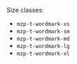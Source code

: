 Size classes:
- `mzp-t-wordmark-xs`
- `mzp-t-wordmark-sm`
- `mzp-t-wordmark-md`
- `mzp-t-wordmark-lg`
- `mzp-t-wordmark-xl`
